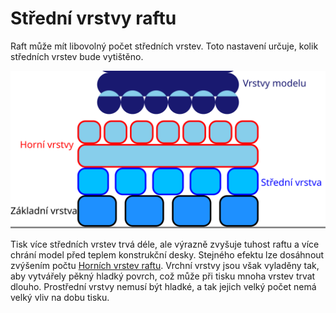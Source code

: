 Střední vrstvy raftu
====
Raft může mít libovolný počet středních vrstev. Toto nastavení určuje, kolik středních vrstev bude vytištěno.

![Kde se střední vrstvy v raftu nacházejí](../images/raft_dimensions_simplified_cs.svg)

Tisk více středních vrstev trvá déle, ale výrazně zvyšuje tuhost raftu a více chrání model před teplem konstrukční desky. Stejného efektu lze dosáhnout zvýšením počtu [Horních vrstev raftu](raft_surface_layers.md). Vrchní vrstvy jsou však vyladěny tak, aby vytvářely pěkný hladký povrch, což může při tisku mnoha vrstev trvat dlouho. Prostřední vrstvy nemusí být hladké, a tak jejich velký počet nemá velký vliv na dobu tisku.